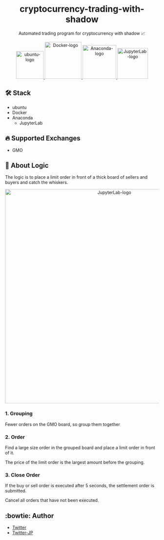 <div align="center">

# cryptocurrency-trading-with-shadow

Automated trading program for cryptocurrency with shadow :chart_with_upwards_trend:

<a href="https://ubuntu.com/" target="_blank">
  <img width="90" alt="ubuntu-logo" src="https://user-images.githubusercontent.com/42294938/136695374-bf08e2da-217f-4a5e-ad75-f97b58d01fa6.png" />
</a>

<a href="https://www.docker.com/" target="_blank">
  <img width="120" alt="Docker-logo" src="https://user-images.githubusercontent.com/42294938/136694984-5897ffef-afef-49fb-95a1-3a1fe376cbe3.png" />
</a>
<a href="https://www.anaconda.com/" target="_blank">
  <img width="110" alt="Anaconda-logo" src="https://user-images.githubusercontent.com/42294938/136695102-ff45bc3c-98ff-4a7d-ba84-d1f4cb1bb30e.png" />
</a>

<a href="https://jupyterlab.readthedocs.io/" target="_blank">
  <img width="100" alt="JupyterLab-logo" src="https://user-images.githubusercontent.com/42294938/136695067-c278fdd9-f3fa-49fd-a981-2bbccc3e9293.png" />
</a>
</div>

## :hammer_and_wrench: Stack

- ubuntu
- Docker
- Anaconda
  - JupyterLab

## :fire: Supported Exchanges

- GMO

## :star2: About Logic

The logic is to place a limit order in front of a thick board of sellers and buyers and catch the whiskers.</br>

<div align="center">
  <img width="700" alt="JupyterLab-logo" src="https://user-images.githubusercontent.com/42294938/137625602-e63d3ecf-334c-4e01-a2ad-4cd6b7dd99e2.jpg" />
</div>

### 1. Grouping

Fewer orders on the GMO board, so group them together

### 2. Order

Find a large size order in the grouped board and place a limit order in front of it.

The price of the limit order is the largest amount before the grouping.

### 3. Close Order

If the buy or sell order is executed after 5 seconds, the settlement order is submitted.

Cancel all orders that have not been executed.

## :bowtie: Author

- [Twitter](https://twitter.com/masakiapp)
- [Twitter-JP](https://twitter.com/masakifukunishi)
